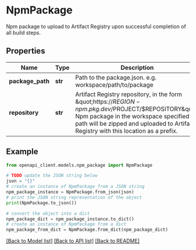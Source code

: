 # NpmPackage

Npm package to upload to Artifact Registry upon successful completion of all build steps.

## Properties

Name | Type | Description | Notes
------------ | ------------- | ------------- | -------------
**package_path** | **str** | Path to the package.json. e.g. workspace/path/to/package | [optional] 
**repository** | **str** | Artifact Registry repository, in the form \&quot;https://$REGION-npm.pkg.dev/$PROJECT/$REPOSITORY\&quot; Npm package in the workspace specified by path will be zipped and uploaded to Artifact Registry with this location as a prefix. | [optional] 

## Example

```python
from openapi_client.models.npm_package import NpmPackage

# TODO update the JSON string below
json = "{}"
# create an instance of NpmPackage from a JSON string
npm_package_instance = NpmPackage.from_json(json)
# print the JSON string representation of the object
print(NpmPackage.to_json())

# convert the object into a dict
npm_package_dict = npm_package_instance.to_dict()
# create an instance of NpmPackage from a dict
npm_package_from_dict = NpmPackage.from_dict(npm_package_dict)
```
[[Back to Model list]](../README.md#documentation-for-models) [[Back to API list]](../README.md#documentation-for-api-endpoints) [[Back to README]](../README.md)


